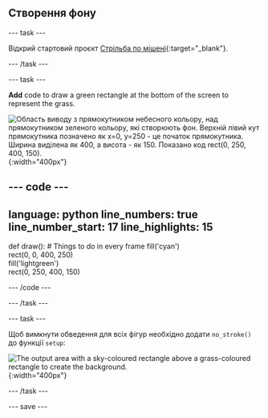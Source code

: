 ## Створення фону

--- task ---

Відкрий стартовий проєкт [Стрільба по мішені](https://trinket.io/python/ba27b1e043){:target="_blank"}.

--- /task ---

--- task ---

**Add** code to draw a green rectangle at the bottom of the screen to represent the grass.

![Область виводу з прямокутником небесного кольору, над прямокутником зеленого кольору, які створюють фон. Верхній лівий кут прямокутника позначено як x=0, y=250 - це початок прямокутника. Ширина виділена як 400, а висота - як 150. Показано код rect(0, 250, 400, 150).](images/green-grass.png){:width="400px"}

--- code ---
---
language: python line_numbers: true line_number_start: 17
line_highlights: 15
---
def draw(): # Things to do in every frame fill('cyan')  
rect(0, 0, 400, 250)  
fill('lightgreen')  
rect(0, 250, 400, 150)

--- /code ---

--- /task ---

--- task ---

Щоб вимкнути обведення для всіх фігур необхідно додати `no_stroke()` до функції `setup`:

![The output area with a sky-coloured rectangle above a grass-coloured rectangle to create the background.](images/background.png){:width="400px"}

--- /task ---

--- save ---
